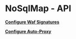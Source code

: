 # NoSqlMap - API

**<a href="/docs/api/waf.md">Configure Waf Signatures</a>**


**<a href="/docs/api/auto-proxy.md">Configure Auto-Proxy</a>**